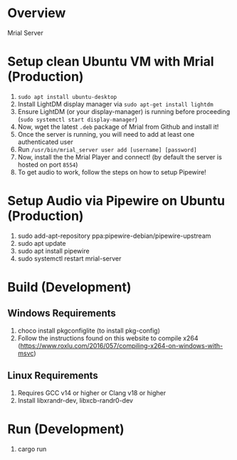 # Overview

Mrial Server

# Setup clean Ubuntu VM with Mrial (Production)

1. `sudo apt install ubuntu-desktop`
2. Install LightDM display manager via `sudo apt-get install lightdm`
3. Ensure LightDM (or your display-manager) is running before proceeding (`sudo systemctl start display-manager`)
4. Now, wget the latest `.deb` package of Mrial from Github and install it!
5. Once the server is running, you will need to add at least one authenticated user
6. Run `/usr/bin/mrial_server user add [username] [password]`
7. Now, install the the Mrial Player and connect! (by default the server is hosted on port `8554`)
8. To get audio to work, follow the steps on how to setup Pipewire!

# Setup Audio via Pipewire on Ubuntu (Production)

1. sudo add-apt-repository ppa:pipewire-debian/pipewire-upstream
2. sudo apt update
3. sudo apt install pipewire
4. sudo systemctl restart mrial-server

# Build (Development)

## Windows Requirements

1. choco install pkgconfiglite (to install pkg-config)
2. Follow the instructions found on this website to compile x264 (https://www.roxlu.com/2016/057/compiling-x264-on-windows-with-msvc)

## Linux Requirements

1. Requires GCC v14 or higher or Clang v18 or higher
2. Install libxrandr-dev, libxcb-randr0-dev

# Run (Development)

1. cargo run